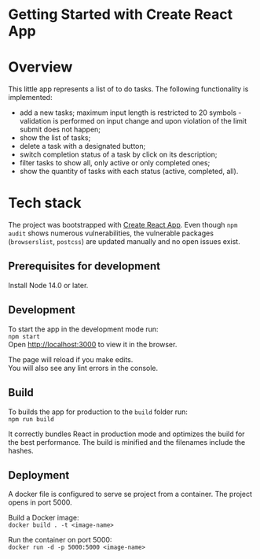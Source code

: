 # Getting Started with Create React App

# Overview
This little app represents a list of to do tasks. The following functionality is implemented:
- add a new tasks; maximum input length is restricted to 20 symbols - validation is performed on input change and upon violation of the limit submit does not happen;
- show the list of tasks;
- delete a task with a designated button;
- switch completion status of a task by click on its description;
- filter tasks to show all, only active or only completed ones;
- show the quantity of tasks with each status (active, completed, all).

# Tech stack
The project was bootstrapped with [Create React App](https://github.com/facebook/create-react-app).
Even though `npm audit` shows numerous vulnerabilities, the vulnerable packages (`browserslist`, `postcss`) are updated manually and no open issues exist.

## Prerequisites for development
Install Node 14.0 or later.

## Development

To start the app in the development mode run:\
`npm start`\
Open [http://localhost:3000](http://localhost:3000) to view it in the browser.

The page will reload if you make edits.\
You will also see any lint errors in the console.

## Build

To builds the app for production to the `build` folder run:\
`npm run build`

It correctly bundles React in production mode and optimizes the build for the best performance.
The build is minified and the filenames include the hashes.

## Deployment

A docker file is configured to serve se project from a container. The project opens in port 5000.

Build a Docker image:\
`docker build . -t <image-name>`

Run the container on port 5000:\
`docker run -d -p 5000:5000 <image-name>`